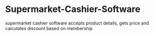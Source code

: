 # Supermarket-Cashier-Software
supermarket cashier software accepts product details, gets price
and calculates discount based on membership
